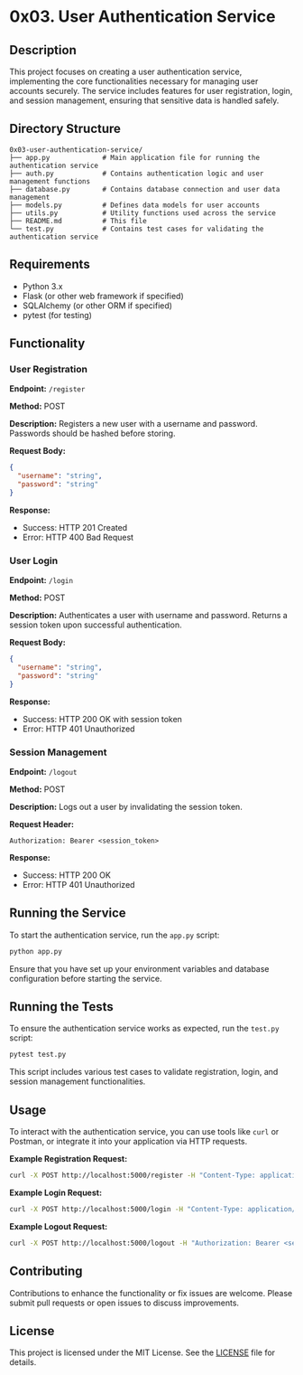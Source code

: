 # 0x03. User Authentication Service

## Description

This project focuses on creating a user authentication service, implementing the core functionalities necessary for managing user accounts securely. The service includes features for user registration, login, and session management, ensuring that sensitive data is handled safely.

## Directory Structure

```
0x03-user-authentication-service/
├── app.py             # Main application file for running the authentication service
├── auth.py            # Contains authentication logic and user management functions
├── database.py        # Contains database connection and user data management
├── models.py          # Defines data models for user accounts
├── utils.py           # Utility functions used across the service
├── README.md          # This file
└── test.py            # Contains test cases for validating the authentication service
```

## Requirements

- Python 3.x
- Flask (or other web framework if specified)
- SQLAlchemy (or other ORM if specified)
- pytest (for testing)

## Functionality

### User Registration

**Endpoint:** `/register`

**Method:** POST

**Description:** Registers a new user with a username and password. Passwords should be hashed before storing.

**Request Body:**
```json
{
  "username": "string",
  "password": "string"
}
```

**Response:**
- Success: HTTP 201 Created
- Error: HTTP 400 Bad Request

### User Login

**Endpoint:** `/login`

**Method:** POST

**Description:** Authenticates a user with username and password. Returns a session token upon successful authentication.

**Request Body:**
```json
{
  "username": "string",
  "password": "string"
}
```

**Response:**
- Success: HTTP 200 OK with session token
- Error: HTTP 401 Unauthorized

### Session Management

**Endpoint:** `/logout`

**Method:** POST

**Description:** Logs out a user by invalidating the session token.

**Request Header:**
```
Authorization: Bearer <session_token>
```

**Response:**
- Success: HTTP 200 OK
- Error: HTTP 401 Unauthorized

## Running the Service

To start the authentication service, run the `app.py` script:

```bash
python app.py
```

Ensure that you have set up your environment variables and database configuration before starting the service.

## Running the Tests

To ensure the authentication service works as expected, run the `test.py` script:

```bash
pytest test.py
```

This script includes various test cases to validate registration, login, and session management functionalities.

## Usage

To interact with the authentication service, you can use tools like `curl` or Postman, or integrate it into your application via HTTP requests.

**Example Registration Request:**

```bash
curl -X POST http://localhost:5000/register -H "Content-Type: application/json" -d '{"username": "testuser", "password": "testpassword"}'
```

**Example Login Request:**

```bash
curl -X POST http://localhost:5000/login -H "Content-Type: application/json" -d '{"username": "testuser", "password": "testpassword"}'
```

**Example Logout Request:**

```bash
curl -X POST http://localhost:5000/logout -H "Authorization: Bearer <session_token>"
```

## Contributing

Contributions to enhance the functionality or fix issues are welcome. Please submit pull requests or open issues to discuss improvements.

## License

This project is licensed under the MIT License. See the [LICENSE](LICENSE) file for details.
